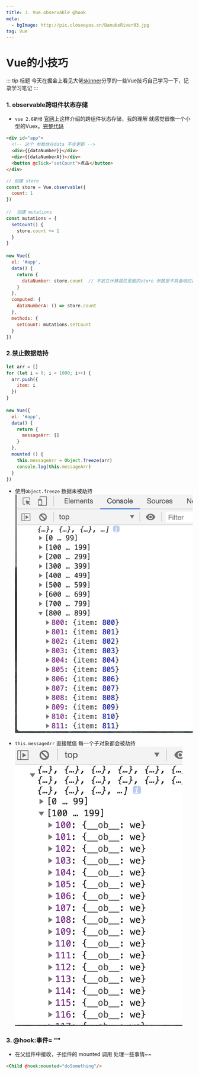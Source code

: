 ```yaml
---
title: 3. Vue.observable @hook
meta: 
  - bgImage: http://pic.closeeyes.cn/DanubeRiver03.jpg
tag: Vue
---
```


# Vue的小技巧

::: tip 标题
今天在掘金上看见大佬[skinner](https://juejin.im/post/5ce3b519f265da1bb31c0d5f)分享的一些Vue技巧自己学习一下，记录学习笔记
:::

### 1. observable跨组件状态存储

- `vue 2.6新增` [官网](https://cn.vuejs.org/v2/api/index.html#Vue-observable)上这样介绍的跨组件状态存储，我的理解 就感觉很像一个小型的Vuex。[完整代码](https://github.com/hz199/__myLearnNotes/blob/master/demo/vue/vue.Observable.html)

```html
<div id="app">
  <!-- 这个 参数放在data 不会更新 -->
  <div>{{dataNumber}}</div>
  <div>{{dataNumberA}}</div>
  <button @click="setCount">点击</button>
</div>

```

```js
// 创建 store
const store = Vue.observable({
  count: 1
})

//  创建 mutations
const mutations = {
  setCount() {
    store.count += 1
  }
}

new Vue({
  el: '#app',
  data() {
    return {
      dataNumber: store.count  // 不放在计算属性里面的store 参数是不具备响应数据的，只有放在 计算属性 `computed` 内`store.count`数据改变 触发页面更新
    }
  },
  computed: {
    dataNumberA: () => store.count
  },
  methods: {
    setCount: mutations.setCount
  }
})
```

### 2.禁止数据劫持

```js
let arr = []
for (let i = 0; i < 1000; i++) {
  arr.push({
    item: i
  })
}

new Vue({
  el: '#app',
  data() {
    return {
      messageArr: []
    }
  },
  mounted () {
    this.messageArr = Object.freeze(arr)
    console.log(this.messageArr)
  }
})
```
- 使用`Object.freeze` 数据未被劫持
![image](./../images/object.freeze1.jpeg)

- `this.messageArr` 直接赋值 每一个子对象都会被劫持
![image](./../images/object.freeze2.jpeg)

### 3. @hook:事件= ""
- 在父组件中接收，子组件的 mounted 调用 处理一些事情~~

```html
<Child @hook:mounted="doSomething"/>
```
